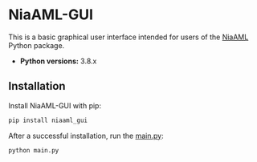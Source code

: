 # NiaAML-GUI

This is a basic graphical user interface intended for users of the [NiaAML](https://github.com/lukapecnik/NiaAML) Python package.

* **Python versions:** 3.8.x

## Installation

Install NiaAML-GUI with pip:

```sh
pip install niaaml_gui
```

After a successful installation, run the [main.py](niaaml_gui/main.py):

```sh
python main.py
```